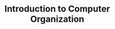 ---
authors: Robert G. Plantz
title: Introduction to Computer Organization
layout: book
link: false
---